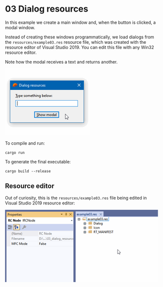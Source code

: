 # 03 Dialog resources

In this example we create a main window and, when the button is clicked, a modal window.

Instead of creating these windows programmatically, we load dialogs from the `resources/example03.res` resource file, which was created with the resource editor of Visual Studio 2019. You can edit this file with any Win32 resource editor.

Note how the modal receives a text and returns another.

![Example 03](screen.gif)

To compile and run:

```
cargo run
```

To generate the final executable:

```
cargo build --release
```

## Resource editor

Out of curiosity, this is the `resources/example03.res` file being edited in Visual Studio 2019 resource editor:

![Visual Studio 2019 resource editor](vs2019.gif)
